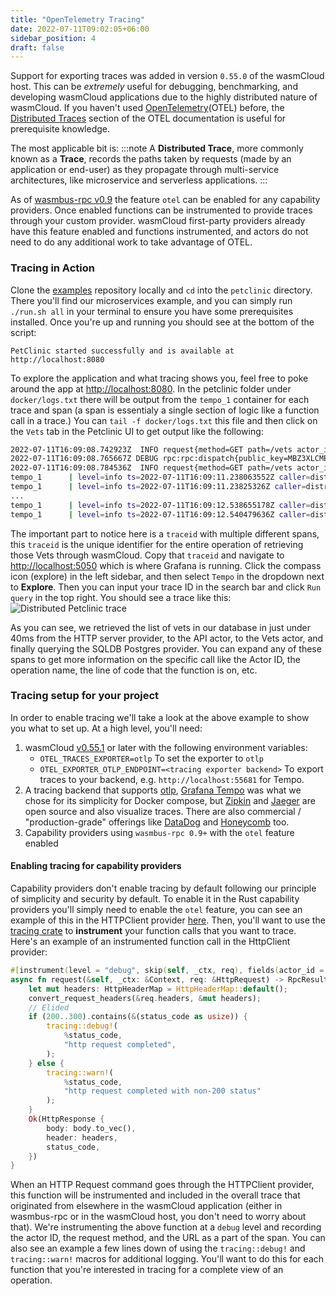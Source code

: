 ```yaml
---
title: "OpenTelemetry Tracing"
date: 2022-07-11T09:02:05+06:00
sidebar_position: 4
draft: false
---
```


Support for exporting traces was added in version `0.55.0` of the wasmCloud host. This can be _extremely_ useful for debugging, benchmarking, and developing wasmCloud applications due to the highly distributed nature of wasmCloud. If you haven't used [OpenTelemetry](https://opentelemetry.io/)(OTEL) before, the [Distributed Traces](https://opentelemetry.io/docs/concepts/observability-primer/#distributed-traces) section of the OTEL documentation is useful for prerequisite knowledge.

The most applicable bit is:
:::note
A **Distributed Trace**, more commonly known as a **Trace**, records the paths taken by requests (made by an application or end-user) as they propagate through multi-service architectures, like microservice and serverless applications.
:::

As of [wasmbus-rpc v0.9](https://crates.io/crates/wasmbus-rpc) the feature `otel` can be enabled for any capability providers. Once enabled functions can be instrumented to provide traces through your custom provider. wasmCloud first-party providers already have this feature enabled and functions instrumented, and actors do not need to do any additional work to take advantage of OTEL.

### Tracing in Action

Clone the [examples](https://github.com/wasmCloud/examples) repository locally and `cd` into the `petclinic` directory. There you'll find our microservices example, and you can simply run `./run.sh all` in your terminal to ensure you have some prerequisites installed. Once you're up and running you should see at the bottom of the script:

```plain
PetClinic started successfully and is available at http://localhost:8080
```

To explore the application and what tracing shows you, feel free to poke around the app at [http://localhost:8080](http://localhost:8080). In the petclinic folder under `docker/logs.txt` there will be output from the `tempo_1` container for each trace and span (a span is essentialy a single section of logic like a function call in a trace.) You can `tail -f docker/logs.txt` this file and then click on the `Vets` tab in the Petclinic UI to get output like the following:

```bash
2022-07-11T16:09:08.742923Z  INFO request{method=GET path=/vets actor_id=MA5DZLFF733IR7TIDMBNOUMDS7I32NFUJIZ7LBSS5ED3V6GPFTDZJXZ3}: warp::filters::trace: processing request
2022-07-11T16:09:08.765667Z DEBUG rpc:rpc:dispatch{public_key=MBZ3XLCME3RZBF7GQJ2LNIFZXHOGEJ2I7GVRHSIOPERWQXGMAH5NCI4F operation=SqlDb.Query}:query{actor_id=Some("MBZ3XLCME3RZBF7GQJ2LNIFZXHOGEJ2I7GVRHSIOPERWQXGMAH5NCI4F")}: sqldb_postgres: executing read query
2022-07-11T16:09:08.784536Z  INFO request{method=GET path=/vets actor_id=MA5DZLFF733IR7TIDMBNOUMDS7I32NFUJIZ7LBSS5ED3V6GPFTDZJXZ3}: warp::filters::trace: finished processing with success status=200
tempo_1      | level=info ts=2022-07-11T16:09:11.238063552Z caller=distributor.go:409 msg=received spanid=08329a3ab0d07420 traceid=3254bd41d3d557cb9f71fd3c3edb02fb
tempo_1      | level=info ts=2022-07-11T16:09:11.23825326Z caller=distributor.go:409 msg=received spanid=a58d9cb2caf2611f traceid=3254bd41d3d557cb9f71fd3c3edb02fb
...
tempo_1      | level=info ts=2022-07-11T16:09:12.538655178Z caller=distributor.go:409 msg=received spanid=0ef65bc127f42a3e traceid=3254bd41d3d557cb9f71fd3c3edb02fb
tempo_1      | level=info ts=2022-07-11T16:09:12.540479636Z caller=distributor.go:409 msg=received spanid=4b5458acd123261f traceid=3254bd41d3d557cb9f71fd3c3edb02fb
```

The important part to notice here is a `traceid` with multiple different spans, this `traceid` is the unique identifier for the entire operation of retrieving those Vets through wasmCloud. Copy that `traceid` and navigate to [http://localhost:5050](http://localhost:5050) which is where Grafana is running. Click the compass icon (explore) in the left sidebar, and then select `Tempo` in the dropdown next to **Explore**. Then you can input your trace ID in the search bar and click `Run query` in the top right. You should see a trace like this:
![Distributed Petclinic trace](/img/petclinic_trace.png)

As you can see, we retrieved the list of vets in our database in just under 40ms from the HTTP server provider, to the API actor, to the Vets actor, and finally querying the SQLDB Postgres provider. You can expand any of these spans to get more information on the specific call like the Actor ID, the operation name, the line of code that the function is on, etc.

### Tracing setup for your project

In order to enable tracing we'll take a look at the above example to show you what to set up. At a high level, you'll need:

1. wasmCloud [v0.55.1](https://github.com/wasmCloud/wasmcloud-otp/releases/tag/v0.55.1) or later with the following environment variables:
   - `OTEL_TRACES_EXPORTER=otlp` To set the exporter to `otlp`
   - `OTEL_EXPORTER_OTLP_ENDPOINT=<tracing exporter backend>` To export traces to your backend, e.g. `http://localhost:55681` for Tempo.
1. A tracing backend that supports [otlp](https://github.com/open-telemetry/opentelemetry-specification/blob/main/specification/protocol/otlp.md), [Grafana Tempo](https://github.com/grafana/tempo) was what we chose for its simplicity for Docker compose, but [Zipkin](https://zipkin.io/) and [Jaeger](https://www.jaegertracing.io/) are open source and also visualize traces. There are also commercial / "production-grade" offerings like [DataDog](https://www.datadoghq.com/knowledge-center/distributed-tracing/#distributed-tracing-tools) and [Honeycomb](https://www.honeycomb.io/trace/) too.
1. Capability providers using `wasmbus-rpc 0.9+` with the `otel` feature enabled

#### Enabling tracing for capability providers

Capability providers don't enable tracing by default following our principle of simplicity and security by default. To enable it in the Rust capability providers you'll simply need to enable the `otel` feature, you can see an example of this in the HTTPClient provider [here](https://github.com/wasmCloud/capability-providers/blob/916cc95c09c27faf0cb202003ff1f39ef9059a1b/httpclient/Cargo.toml#L27). Then, you'll want to use the [tracing crate](https://crates.io/crates/tracing) to **instrument** your function calls that you want to trace. Here's an example of an instrumented function call in the HttpClient provider:

```rust
#[instrument(level = "debug", skip(self, _ctx, req), fields(actor_id = ?_ctx.actor, method = %req.method, url = %req.url))]
async fn request(&self, _ctx: &Context, req: &HttpRequest) -> RpcResult<HttpResponse> {
    let mut headers: HttpHeaderMap = HttpHeaderMap::default();
    convert_request_headers(&req.headers, &mut headers);
    // Elided
    if (200..300).contains(&(status_code as usize)) {
        tracing::debug!(
            %status_code,
            "http request completed",
        );
    } else {
        tracing::warn!(
            %status_code,
            "http request completed with non-200 status"
        );
    }
    Ok(HttpResponse {
        body: body.to_vec(),
        header: headers,
        status_code,
    })
}
```

When an HTTP Request command goes through the HTTPClient provider, this function will be instrumented and included in the overall trace that originated from elsewhere in the wasmCloud application (either in wasmbus-rpc or in the wasmCloud host, you don't need to worry about that). We're instrumenting the above function at a `debug` level and recording the actor ID, the request method, and the URL as a part of the span. You can also see an example a few lines down of using the `tracing::debug!` and `tracing::warn!` macros for additional logging. You'll want to do this for each function that you're interested in tracing for a complete view of an operation.
